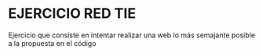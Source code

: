 # EJERCICIO RED TIE
Ejercicio que consiste en intentar realizar una web lo más semajante posible a la propuesta en el código
